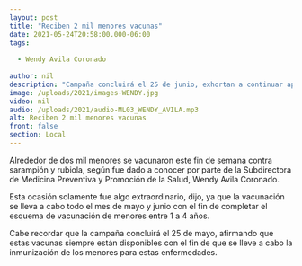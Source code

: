 ```yaml
---
layout: post
title: "Reciben 2 mil menores vacunas"
date: 2021-05-24T20:58:00.000-06:00
tags:
  
  - Wendy Avila Coronado
  
author: nil
description: "Campaña concluirá el 25 de junio, exhortan a continuar aplicando vacunas."
image: /uploads/2021/images-WENDY.jpg
video: nil
audio: /uploads/2021/audio-ML03_WENDY_AVILA.mp3
alt: Reciben 2 mil menores vacunas
front: false
section: Local
---
```


Alrededor de dos mil menores se vacunaron este fin de semana contra sarampión y rubiola, según fue dado a conocer por parte de la Subdirectora de Medicina Preventiva y Promoción de la Salud, Wendy Avila Coronado. 

Esta ocasión solamente fue algo extraordinario, dijo, ya que la vacunación se lleva a cabo todo el mes de mayo y junio con el fin de completar el esquema de vacunación de menores entre 1 a 4 años.
 
Cabe recordar que la campaña concluirá el 25 de mayo, afirmando que estas vacunas siempre están disponibles con el fin de que se lleve a cabo la inmunización de los menores para estas enfermedades.
